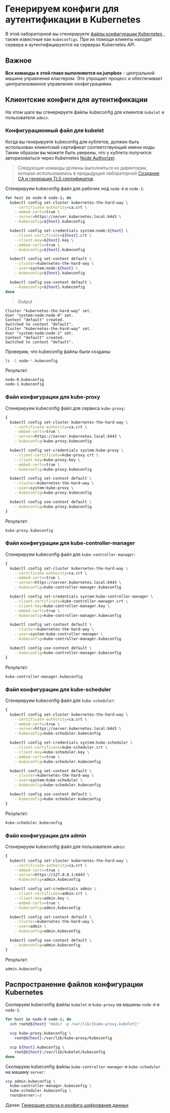 # Генерируем конфиги для аутентификации в Kubernetes

В этой лабораторной вы
сгенерируете [файлы конфигурации Kubernetes](https://kubernetes.io/docs/concepts/configuration/organize-cluster-access-kubeconfig/)
, также известные как `kubeconfigs`. При их помощи клиенты находят сервера и аутентифицируются на серверах Kubernetes
API.

## Важное

**Все команды в этой главе выполняются на jumpbox** - центральной машине управления кластером. 
Это упрощает процесс и обеспечивает централизованное управление конфигурациями.

## Клиентские конфиги для аутентификации

На этом шаге вы сгенерируете файлы kubeconfig для клиентов `kubelet` и пользователя `admin`.

### Конфигурационный файл для kubelet

Когда вы генерируете kubeconfig для кублетов, должен быть использован клиентский сертификат соответствующий имени ноды.
Таким образом вы можете быть уверены, что у кублета получится авторизоваться через
Kubernetes [Node Authorizer](https://kubernetes.io/docs/reference/access-authn-authz/node/).

> Следующие команды должны выполняться из директории, которая использовалась в предыдущей
> лабораторной [Создание CA и генерация TLS сертификатов](05-certificate-authority.md).

Сгенерируем kubeconfig файл для рабочих нод `node-0` и `node-1`:

```bash
for host in node-0 node-1; do
  kubectl config set-cluster kubernetes-the-hard-way \
    --certificate-authority=ca.crt \
    --embed-certs=true \
    --server=https://server.kubernetes.local:6443 \
    --kubeconfig=${host}.kubeconfig

  kubectl config set-credentials system:node:${host} \
    --client-certificate=${host}.crt \
    --client-key=${host}.key \
    --embed-certs=true \
    --kubeconfig=${host}.kubeconfig

  kubectl config set-context default \
    --cluster=kubernetes-the-hard-way \
    --user=system:node:${host} \
    --kubeconfig=${host}.kubeconfig

  kubectl config use-context default \
    --kubeconfig=${host}.kubeconfig
done
```
> Output
```text
Cluster "kubernetes-the-hard-way" set.
User "system:node:node-0" set.
Context "default" created.
Switched to context "default".
Cluster "kubernetes-the-hard-way" set.
User "system:node:node-1" set.
Context "default" created.
Switched to context "default".
```
Проверим, что kubeconfig файлы были созданы:

```bash
ls -1 node-*.kubeconfig
```

Результат:

```text
node-0.kubeconfig
node-1.kubeconfig
```

### Файл конфигурации для kube-proxy

Сгенерируем kubeconfig файл для сервиса `kube-proxy`:

```bash
{
  kubectl config set-cluster kubernetes-the-hard-way \
    --certificate-authority=ca.crt \
    --embed-certs=true \
    --server=https://server.kubernetes.local:6443 \
    --kubeconfig=kube-proxy.kubeconfig

  kubectl config set-credentials system:kube-proxy \
    --client-certificate=kube-proxy.crt \
    --client-key=kube-proxy.key \
    --embed-certs=true \
    --kubeconfig=kube-proxy.kubeconfig

  kubectl config set-context default \
    --cluster=kubernetes-the-hard-way \
    --user=system:kube-proxy \
    --kubeconfig=kube-proxy.kubeconfig

  kubectl config use-context default \
    --kubeconfig=kube-proxy.kubeconfig
}
```

Результат:

```text
kube-proxy.kubeconfig
```

### Файл конфигурации для kube-controller-manager

Сгенерируем kubeconfig файл для `kube-controller-manager`:

```bash
{
  kubectl config set-cluster kubernetes-the-hard-way \
    --certificate-authority=ca.crt \
    --embed-certs=true \
    --server=https://server.kubernetes.local:6443 \
    --kubeconfig=kube-controller-manager.kubeconfig

  kubectl config set-credentials system:kube-controller-manager \
    --client-certificate=kube-controller-manager.crt \
    --client-key=kube-controller-manager.key \
    --embed-certs=true \
    --kubeconfig=kube-controller-manager.kubeconfig

  kubectl config set-context default \
    --cluster=kubernetes-the-hard-way \
    --user=system:kube-controller-manager \
    --kubeconfig=kube-controller-manager.kubeconfig

  kubectl config use-context default \
    --kubeconfig=kube-controller-manager.kubeconfig
}
```

Результат:

```text
kube-controller-manager.kubeconfig
```

### Файл конфигурации для kube-scheduler

Сгенерируем kubeconfig файл для `kube-scheduler`:

```bash
{
  kubectl config set-cluster kubernetes-the-hard-way \
    --certificate-authority=ca.crt \
    --embed-certs=true \
    --server=https://server.kubernetes.local:6443 \
    --kubeconfig=kube-scheduler.kubeconfig

  kubectl config set-credentials system:kube-scheduler \
    --client-certificate=kube-scheduler.crt \
    --client-key=kube-scheduler.key \
    --embed-certs=true \
    --kubeconfig=kube-scheduler.kubeconfig

  kubectl config set-context default \
    --cluster=kubernetes-the-hard-way \
    --user=system:kube-scheduler \
    --kubeconfig=kube-scheduler.kubeconfig

  kubectl config use-context default \
    --kubeconfig=kube-scheduler.kubeconfig
}
```

Результат:

```text
kube-scheduler.kubeconfig
```

### Файл конфигурации для admin

Сгенерируем kubeconfig файл для пользователя `admin`:

```bash
{
  kubectl config set-cluster kubernetes-the-hard-way \
    --certificate-authority=ca.crt \
    --embed-certs=true \
    --server=https://127.0.0.1:6443 \
    --kubeconfig=admin.kubeconfig

  kubectl config set-credentials admin \
    --client-certificate=admin.crt \
    --client-key=admin.key \
    --embed-certs=true \
    --kubeconfig=admin.kubeconfig

  kubectl config set-context default \
    --cluster=kubernetes-the-hard-way \
    --user=admin \
    --kubeconfig=admin.kubeconfig

  kubectl config use-context default \
    --kubeconfig=admin.kubeconfig
}
```

Результат:

```text
admin.kubeconfig
```

## Распространение файлов конфигурации Kubernetes

Скопируем kubeconfig файлы `kubelet` и `kube-proxy` на машины `node-0` и `node-1`:

```bash
for host in node-0 node-1; do
  ssh root@${host} "mkdir -p /var/lib/{kube-proxy,kubelet}"

  scp kube-proxy.kubeconfig \
    root@${host}:/var/lib/kube-proxy/kubeconfig

  scp ${host}.kubeconfig \
    root@${host}:/var/lib/kubelet/kubeconfig
done
```

Скопируем kubeconfig файлы `kube-controller-manager` и `kube-scheduler` на машину `server`:

```bash
scp admin.kubeconfig \
  kube-controller-manager.kubeconfig \
  kube-scheduler.kubeconfig \
  root@server:~/
```

Далее: [Генерация ключа и конфига шифрования данных](07-data-encryption-keys.md)
